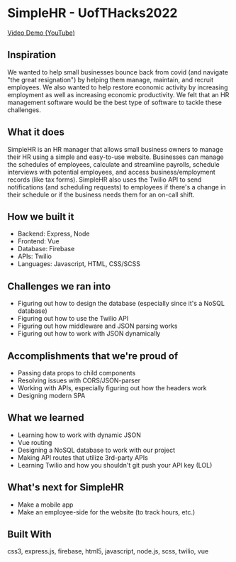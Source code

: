 # SimpleHR - UofTHacks2022

[Video Demo (YouTube)](https://youtu.be/SJY14yCSI9s)

## Inspiration
We wanted to help small businesses bounce back from covid (and navigate "the great resignation") by helping them manage, maintain, and recruit employees. We also wanted to help restore economic activity by increasing employment as well as increasing economic productivity. We felt that an HR management software would be the best type of software to tackle these challenges.

## What it does
SimpleHR is an HR manager that allows small business owners to manage their HR using a simple and easy-to-use website. Businesses can manage the schedules of employees, calculate and streamline payrolls, schedule interviews with potential employees, and access business/employment records (like tax forms). SimpleHR also uses the Twilio API to send notifications (and scheduling requests) to employees if there's a change in their schedule or if the business needs them for an on-call shift.

## How we built it
- Backend: Express, Node
- Frontend: Vue
- Database: Firebase
- APIs: Twilio
- Languages: Javascript, HTML, CSS/SCSS

## Challenges we ran into
- Figuring out how to design the database (especially since it's a NoSQL database)
- Figuring out how to use the Twilio API
- Figuring out how middleware and JSON parsing works
- Figuring out how to work with JSON dynamically

## Accomplishments that we're proud of
- Passing data props to child components
- Resolving issues with CORS/JSON-parser
- Working with APIs, especially figuring out how the headers work
- Designing modern SPA

## What we learned
- Learning how to work with dynamic JSON
- Vue routing
- Designing a NoSQL database to work with our project
- Making API routes that utilize 3rd-party APIs
- Learning Twilio and how you shouldn't git push your API key (LOL)

## What's next for SimpleHR
- Make a mobile app
- Make an employee-side for the website (to track hours, etc.)

## Built With
css3, express.js, firebase, html5, javascript, node.js, scss, twilio, vue
